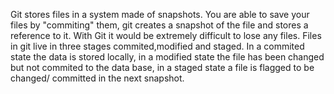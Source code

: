 Git stores files in a system made of snapshots. You are able to save your files by "commiting" them, git creates a snapshot of the file and stores a reference to it.
With Git it would be extremely difficult to lose any files. Files in git live in three stages commited,modified and staged. In a commited state the data is stored
locally, in a modified state the file has been changed but not commited to the data base, in a staged state a file is flagged to be changed/ committed in the next
snapshot.

